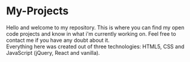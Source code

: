 # My-Projects
Hello and welcome to my repository. This is where you can find my open code projects and know in what i'm currently working on. Feel free to contact me if you have any doubt about it.
<br />Everything here was created out of three technologies: HTML5, CSS and JavaScript (jQuery, React and vanilla).
